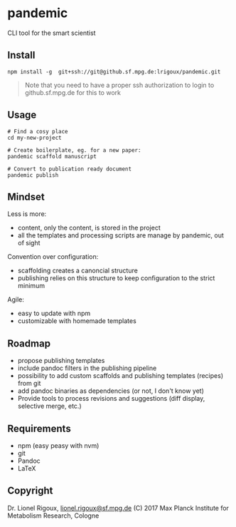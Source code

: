 # pandemic
CLI tool for the smart scientist

## Install
```
npm install -g  git+ssh://git@github.sf.mpg.de:lrigoux/pandemic.git
```

> Note that you need to have a proper ssh authorization to login to github.sf.mpg.de for this to work

## Usage
```
# Find a cosy place
cd my-new-project

# Create boilerplate, eg. for a new paper:
pandemic scaffold manuscript

# Convert to publication ready document
pandemic publish
```

## Mindset

Less is more:
- content, only the content, is stored in the project
- all the templates and processing scripts are manage by pandemic, out of sight

Convention over configuration:
- scaffolding creates a canoncial structure
- publishing relies on this structure to keep configuration to the strict minimum

Agile:
- easy to update with npm
- customizable with homemade templates


## Roadmap

- propose publishing templates
- include pandoc filters in the publishing pipeline
- possibility to add custom scaffolds and publishing templates (recipes) from git
- add pandoc binaries as dependencies (or not, I don't know yet)
- Provide tools to process revisions and suggestions (diff display, selective merge, etc.)

## Requirements
- npm (easy peasy with nvm)
- git
- Pandoc
- LaTeX

## Copyright
Dr. Lionel Rigoux, lionel.rigoux@sf.mpg.de (C) 2017 Max Planck Institute for Metabolism Research, Cologne
